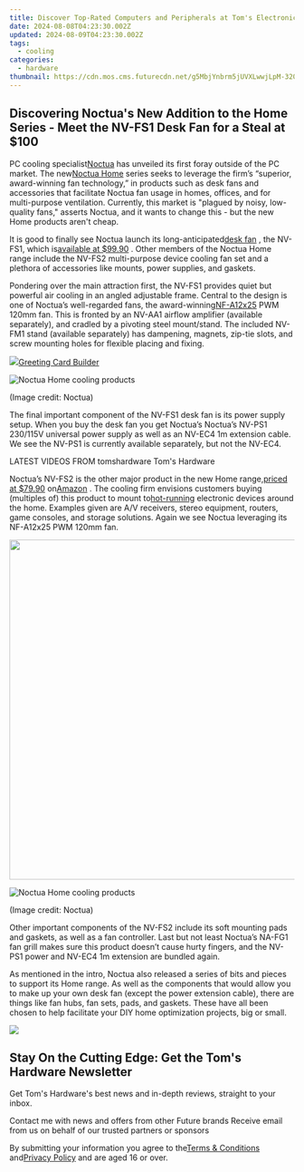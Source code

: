 ```yaml
---
title: Discover Top-Rated Computers and Peripherals at Tom's Electronics Reviews
date: 2024-08-08T04:23:30.002Z
updated: 2024-08-09T04:23:30.002Z
tags:
  - cooling
categories:
  - hardware
thumbnail: https://cdn.mos.cms.futurecdn.net/g5MbjYnbrm5jUVXLwwjLpM-320-80.jpg
---
```


## Discovering Noctua's New Addition to the Home Series - Meet the NV-FS1 Desk Fan for a Steal at $100

PC cooling specialist[Noctua](https://www.tomshardware.com/reviews/noctua-nh-u12a-cooler,6372.html) has unveiled its first foray outside of the PC market. The new[Noctua Home](https://noctua.at/en/products/product-lines/home) series seeks to leverage the firm’s “superior, award-winning fan technology,” in products such as desk fans and accessories that facilitate Noctua fan usage in homes, offices, and for multi-purpose ventilation. Currently, this market is "plagued by noisy, low-quality fans," asserts Noctua, and it wants to change this - but the new Home products aren't cheap.

 It is good to finally see Noctua launch its long-anticipated[desk fan](https://www.tomshardware.com/news/noctua-shuffles-roadmap-adds-nh-l9a-cpu-cooler-for-amd-am5) , the NV-FS1, which is[available at $99.90](https://target.georiot.com/Proxy.ashx?tsid=45723&GR%5FURL=https%3A%2F%2Famazon.com%2Fdp%2FB0D179T54Q%3Ftag%3Dhawk-future-20%26ascsubtag%3Dtomshardware-us-1374273990616691499-20) . Other members of the Noctua Home range include the NV-FS2 multi-purpose device cooling fan set and a plethora of accessories like mounts, power supplies, and gaskets.

 Pondering over the main attraction first, the NV-FS1 provides quiet but powerful air cooling in an angled adjustable frame. Central to the design is one of Noctua’s well-regarded fans, the award-winning[NF-A12x25](https://www.tomshardware.com/features/noctua-nf-a12x25-vs-toughfan-120) PWM 120mm fan. This is fronted by an NV-AA1 airflow amplifier (available separately), and cradled by a pivoting steel mount/stand. The included NV-FM1 stand (available separately) has dampening, magnets, zip-tie slots, and screw mounting holes for flexible placing and fixing.

<!-- affiliate ads begin -->
<a href="https://secure.2checkout.com/order/checkout.php?PRODS=2067133&QTY=1&AFFILIATE=108875&CART=1"><img src="https://www.pearlmountainsoft.com/n_img/product/gcb/banScrn.jpg" border="0">Greeting Card Builder</a>
<!-- affiliate ads end -->
![Noctua Home cooling products](https://cdn.mos.cms.futurecdn.net/N2bE6ahubgrRynfCRJnYVE-320-80.jpg)

 (Image credit: Noctua)

 The final important component of the NV-FS1 desk fan is its power supply setup. When you buy the desk fan you get Noctua’s Noctua’s NV-PS1 230/115V universal power supply as well as an NV-EC4 1m extension cable. We see the NV-PS1 is currently available separately, but not the NV-EC4.

 LATEST VIDEOS FROM tomshardware Tom's Hardware

 Noctua’s NV-FS2 is the other major product in the new Home range,[priced at $79.90](https://target.georiot.com/Proxy.ashx?tsid=45723&GR%5FURL=https%3A%2F%2Famazon.com%2Fdp%2FB0D1QKG8NN%3Ftag%3Dhawk-future-20%26ascsubtag%3Dtomshardware-us-2339653445885379685-20) on[Amazon](https://www.tomshardware.com/tag/amazon) . The cooling firm envisions customers buying (multiples of) this product to mount to[hot-running](https://www.tomshardware.com/pc-components/cpus/intels-latest-cpus-run-so-hot-that-delidding-has-become-common-ekwb-introduced-worlds-first-aio-liquid-cooler-designed-for-delidded-cpus) electronic devices around the home. Examples given are A/V receivers, stereo equipment, routers, game consoles, and storage solutions. Again we see Noctua leveraging its NF-A12x25 PWM 120mm fan.

<!-- affiliate ads begin -->
<a href="https://appsumo.8odi.net/c/5597632/2068407/7443" target="_top" id="2068407"><img src="//a.impactradius-go.com/display-ad/7443-2068407" border="0" alt="" width="1200" height="600"/></a><img height="0" width="0" src="https://appsumo.8odi.net/i/5597632/2068407/7443" style="position:absolute;visibility:hidden;" border="0" />
<!-- affiliate ads end -->
![Noctua Home cooling products](https://cdn.mos.cms.futurecdn.net/eCJapHYAbMS4GoUJjJPLbE-320-80.jpg)

 (Image credit: Noctua)

 Other important components of the NV-FS2 include its soft mounting pads and gaskets, as well as a fan controller. Last but not least Noctua’s NA-FG1 fan grill makes sure this product doesn’t cause hurty fingers, and the NV-PS1 power and NV-EC4 1m extension are bundled again.

 As mentioned in the intro, Noctua also released a series of bits and pieces to support its Home range. As well as the components that would allow you to make up your own desk fan (except the power extension cable), there are things like fan hubs, fan sets, pads, and gaskets. These have all been chosen to help facilitate your DIY home optimization projects, big or small.

<!-- affiliate ads begin -->
<a href="https://store.nero.com/order/checkout.php?PRODS=42296855&QTY=1&AFFILIATE=108875&CART=1"><img src="http://cdnwww.nero.com/nero-com-wAssets/img/banners/2023/recode/Nero_Recode_Screen_2.png" border="0"></a>
<!-- affiliate ads end -->
## Stay On the Cutting Edge: Get the Tom's Hardware Newsletter

 Get Tom's Hardware's best news and in-depth reviews, straight to your inbox.

 Contact me with news and offers from other Future brands  Receive email from us on behalf of our trusted partners or sponsors

 By submitting your information you agree to the[Terms & Conditions](https://futureplc.com/terms-conditions/) and[Privacy Policy](https://futureplc.com/privacy-policy/) and are aged 16 or over.


<ins class="adsbygoogle"
     style="display:block"
     data-ad-format="autorelaxed"
     data-ad-client="ca-pub-7571918770474297"
     data-ad-slot="1223367746"></ins>



<ins class="adsbygoogle"
     style="display:block"
     data-ad-client="ca-pub-7571918770474297"
     data-ad-slot="8358498916"
     data-ad-format="auto"
     data-full-width-responsive="true"></ins>
